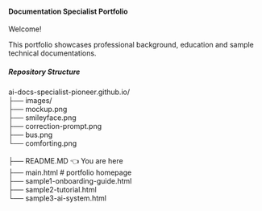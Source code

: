 #### Documentation Specialist Portfolio

Welcome!

This portfolio showcases professional background, education and sample technical documentations.

##### Repository Structure 
ai-docs-specialist-pioneer.github.io/<br>
├── images/<br>
    ├── mockup.png<br>
    ├── smileyface.png<br>
    ├── correction-prompt.png<br>
    ├── bus.png<br>
    └── comforting.png<br>                               
├── README.MD                    👈 You are here<br>
├── main.html                    # portfolio homepage<br>
├── sample1-onboarding-guide.html<br>
├── sample2-tutorial.html<br>
└── sample3-ai-system.html<br>
